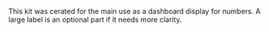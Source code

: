 This kit was cerated for the main use as a dashboard display for numbers. A large label is an optional part if it needs more clarity.
